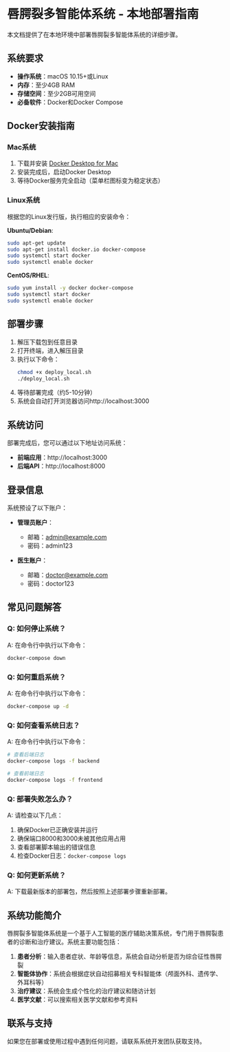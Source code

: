 # 唇腭裂多智能体系统 - 本地部署指南

本文档提供了在本地环境中部署唇腭裂多智能体系统的详细步骤。

## 系统要求

- **操作系统**：macOS 10.15+或Linux
- **内存**：至少4GB RAM
- **存储空间**：至少2GB可用空间
- **必备软件**：Docker和Docker Compose

## Docker安装指南

### Mac系统

1. 下载并安装 [Docker Desktop for Mac](https://www.docker.com/products/docker-desktop)
2. 安装完成后，启动Docker Desktop
3. 等待Docker服务完全启动（菜单栏图标变为稳定状态）

### Linux系统

根据您的Linux发行版，执行相应的安装命令：

**Ubuntu/Debian**:
```bash
sudo apt-get update
sudo apt-get install docker.io docker-compose
sudo systemctl start docker
sudo systemctl enable docker
```

**CentOS/RHEL**:
```bash
sudo yum install -y docker docker-compose
sudo systemctl start docker
sudo systemctl enable docker
```

## 部署步骤

1. 解压下载包到任意目录
2. 打开终端，进入解压目录
3. 执行以下命令：
   ```bash
   chmod +x deploy_local.sh
   ./deploy_local.sh
   ```
4. 等待部署完成（约5-10分钟）
5. 系统会自动打开浏览器访问http://localhost:3000

## 系统访问

部署完成后，您可以通过以下地址访问系统：

- **前端应用**：http://localhost:3000
- **后端API**：http://localhost:8000

## 登录信息

系统预设了以下账户：

- **管理员账户**：
  - 邮箱：admin@example.com
  - 密码：admin123

- **医生账户**：
  - 邮箱：doctor@example.com
  - 密码：doctor123

## 常见问题解答

### Q: 如何停止系统？

A: 在命令行中执行以下命令：
```bash
docker-compose down
```

### Q: 如何重启系统？

A: 在命令行中执行以下命令：
```bash
docker-compose up -d
```

### Q: 如何查看系统日志？

A: 在命令行中执行以下命令：
```bash
# 查看后端日志
docker-compose logs -f backend

# 查看前端日志
docker-compose logs -f frontend
```

### Q: 部署失败怎么办？

A: 请检查以下几点：
1. 确保Docker已正确安装并运行
2. 确保端口8000和3000未被其他应用占用
3. 查看部署脚本输出的错误信息
4. 检查Docker日志：`docker-compose logs`

### Q: 如何更新系统？

A: 下载最新版本的部署包，然后按照上述部署步骤重新部署。

## 系统功能简介

唇腭裂多智能体系统是一个基于人工智能的医疗辅助决策系统，专门用于唇腭裂患者的诊断和治疗建议。系统主要功能包括：

1. **患者分析**：输入患者症状、年龄等信息，系统会自动分析是否为综合征性唇腭裂
2. **智能体协作**：系统会根据症状自动招募相关专科智能体（颅面外科、遗传学、外耳科等）
3. **治疗建议**：系统会生成个性化的治疗建议和随访计划
4. **医学文献**：可以搜索相关医学文献和参考资料

## 联系与支持

如果您在部署或使用过程中遇到任何问题，请联系系统开发团队获取支持。
